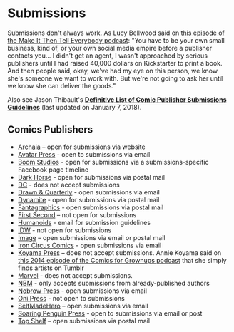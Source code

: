 # Submissions

Submissions don't always work. As Lucy Bellwood said on [this episode of the Make It Then Tell Everybody podcast](http://makeitthentelleverybody.com/2016/03/lucy-bellwood/): "You have to be your own small business, kind of, or your own social media empire before a publisher contacts you... I didn't get an agent, I wasn't approached by serious publishers until I had raised 40,000 dollars on Kickstarter to print a book. And then people said, okay, we've had my eye on this person, we know she's someone we want to work with. But we're not going to ask her until we know she can deliver the goods."

Also see Jason Thibault's **[Definitive List of Comic Publisher Submissions Guidelines](http://jasonthibault.com/definitive-list-comic-publisher-submission-guidelines/)** (last updated on January 7, 2018).

## Comics Publishers

- [Archaia](http://www.archaia.com/submissions/) – open for submissions via website
- [Avatar Press](http://www.avatarpress.com/avatar-press-submission-guidelines/) - open to submissions via email
- [Boom Studios](https://www.facebook.com/BoomStudiosArtistSubmissions/info/?tab=page_info) - open for submissions via a submissions-specific Facebook page timeline
- [Dark Horse](https://www.darkhorse.com/Company/Submissions) - open for submissions via postal mail
- [DC](http://www.dccomics.com/submissions) - does not accept submissions
- [Drawn & Quarterly](https://www.drawnandquarterly.com/faq-page#t311n3477) - open submissions via email
- [Dynamite](http://www.dynamite.com/htmlfiles/editor.html) - open for submissions via postal mail
- [Fantagraphics](http://fantagraphics.com/flog/frequently-asked-questions/) - open submissions via postal mail
- [First Second](http://us.macmillan.com/firstsecond/about/faq) – not open for submissions
- [Humanoids](http://www.humanoids.com/contact) - email for submission guidelines
- [IDW](http://www.idwpublishing.com/jobs-and-internships/) - not open for submissions
- [Image](https://imagecomics.com/about/submissions) – open submissions via email or postal mail
- [Iron Circus Comics](http://ironcircus.com/submissions/) - open submissions via email
- [Koyama Press](http://koyamapress.com/contact-2/) – does not accept submissions. Annie Koyama said on [this 2014 episode of the Comics for Grownups podcast](http://joshuamalbin.com/2014/02/comics-for-grownups-episode-32-annie-koyama/) that she simply finds artists on Tumblr
- [Marvel](https://marvel.com/help/category/17/topic/30) - does not accept submissions.
- [NBM](http://www.nbmpub.com/home/subguidlines.html) - only accepts submissions from already-published authors
- [Nobrow Press](http://nobrow.net/submissions/) - open submissions via email
- [Oni Press](http://onipress.tumblr.com/FAQ) - not open to submissions
- [SelfMadeHero](http://www.selfmadehero.com/submissions.php) – open submissions via email
- [Soaring Penguin Press](http://soaringpenguinpress.com/submissions) - open to submissions via email or post
- [Top Shelf](http://www.topshelfcomix.com/contact/submissions) – open submissions via postal mail
